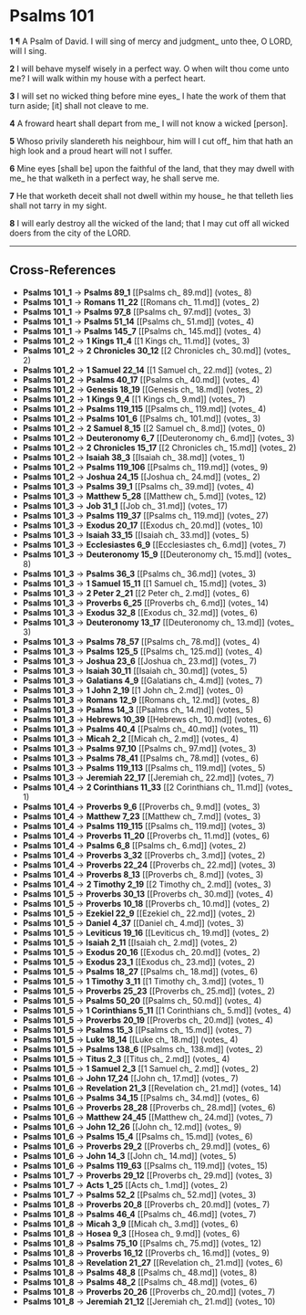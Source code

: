 # Psalms 101

**1** ¶ A Psalm of David. I will sing of mercy and judgment_ unto thee, O LORD, will I sing.

**2** I will behave myself wisely in a perfect way. O when wilt thou come unto me? I will walk within my house with a perfect heart.

**3** I will set no wicked thing before mine eyes_ I hate the work of them that turn aside; [it] shall not cleave to me.

**4** A froward heart shall depart from me_ I will not know a wicked [person].

**5** Whoso privily slandereth his neighbour, him will I cut off_ him that hath an high look and a proud heart will not I suffer.

**6** Mine eyes [shall be] upon the faithful of the land, that they may dwell with me_ he that walketh in a perfect way, he shall serve me.

**7** He that worketh deceit shall not dwell within my house_ he that telleth lies shall not tarry in my sight.

**8** I will early destroy all the wicked of the land; that I may cut off all wicked doers from the city of the LORD.

---

## Cross-References

- **Psalms 101_1** → **Psalms 89_1** [[Psalms ch_ 89.md]] (votes_ 8)
- **Psalms 101_1** → **Romans 11_22** [[Romans ch_ 11.md]] (votes_ 2)
- **Psalms 101_1** → **Psalms 97_8** [[Psalms ch_ 97.md]] (votes_ 3)
- **Psalms 101_1** → **Psalms 51_14** [[Psalms ch_ 51.md]] (votes_ 4)
- **Psalms 101_1** → **Psalms 145_7** [[Psalms ch_ 145.md]] (votes_ 4)
- **Psalms 101_2** → **1 Kings 11_4** [[1 Kings ch_ 11.md]] (votes_ 3)
- **Psalms 101_2** → **2 Chronicles 30_12** [[2 Chronicles ch_ 30.md]] (votes_ 2)
- **Psalms 101_2** → **1 Samuel 22_14** [[1 Samuel ch_ 22.md]] (votes_ 2)
- **Psalms 101_2** → **Psalms 40_17** [[Psalms ch_ 40.md]] (votes_ 4)
- **Psalms 101_2** → **Genesis 18_19** [[Genesis ch_ 18.md]] (votes_ 2)
- **Psalms 101_2** → **1 Kings 9_4** [[1 Kings ch_ 9.md]] (votes_ 7)
- **Psalms 101_2** → **Psalms 119_115** [[Psalms ch_ 119.md]] (votes_ 4)
- **Psalms 101_2** → **Psalms 101_6** [[Psalms ch_ 101.md]] (votes_ 3)
- **Psalms 101_2** → **2 Samuel 8_15** [[2 Samuel ch_ 8.md]] (votes_ 0)
- **Psalms 101_2** → **Deuteronomy 6_7** [[Deuteronomy ch_ 6.md]] (votes_ 3)
- **Psalms 101_2** → **2 Chronicles 15_17** [[2 Chronicles ch_ 15.md]] (votes_ 2)
- **Psalms 101_2** → **Isaiah 38_3** [[Isaiah ch_ 38.md]] (votes_ 1)
- **Psalms 101_2** → **Psalms 119_106** [[Psalms ch_ 119.md]] (votes_ 9)
- **Psalms 101_2** → **Joshua 24_15** [[Joshua ch_ 24.md]] (votes_ 2)
- **Psalms 101_3** → **Psalms 39_1** [[Psalms ch_ 39.md]] (votes_ 4)
- **Psalms 101_3** → **Matthew 5_28** [[Matthew ch_ 5.md]] (votes_ 12)
- **Psalms 101_3** → **Job 31_1** [[Job ch_ 31.md]] (votes_ 17)
- **Psalms 101_3** → **Psalms 119_37** [[Psalms ch_ 119.md]] (votes_ 27)
- **Psalms 101_3** → **Exodus 20_17** [[Exodus ch_ 20.md]] (votes_ 10)
- **Psalms 101_3** → **Isaiah 33_15** [[Isaiah ch_ 33.md]] (votes_ 5)
- **Psalms 101_3** → **Ecclesiastes 6_9** [[Ecclesiastes ch_ 6.md]] (votes_ 7)
- **Psalms 101_3** → **Deuteronomy 15_9** [[Deuteronomy ch_ 15.md]] (votes_ 8)
- **Psalms 101_3** → **Psalms 36_3** [[Psalms ch_ 36.md]] (votes_ 3)
- **Psalms 101_3** → **1 Samuel 15_11** [[1 Samuel ch_ 15.md]] (votes_ 3)
- **Psalms 101_3** → **2 Peter 2_21** [[2 Peter ch_ 2.md]] (votes_ 6)
- **Psalms 101_3** → **Proverbs 6_25** [[Proverbs ch_ 6.md]] (votes_ 14)
- **Psalms 101_3** → **Exodus 32_8** [[Exodus ch_ 32.md]] (votes_ 6)
- **Psalms 101_3** → **Deuteronomy 13_17** [[Deuteronomy ch_ 13.md]] (votes_ 3)
- **Psalms 101_3** → **Psalms 78_57** [[Psalms ch_ 78.md]] (votes_ 4)
- **Psalms 101_3** → **Psalms 125_5** [[Psalms ch_ 125.md]] (votes_ 4)
- **Psalms 101_3** → **Joshua 23_6** [[Joshua ch_ 23.md]] (votes_ 7)
- **Psalms 101_3** → **Isaiah 30_11** [[Isaiah ch_ 30.md]] (votes_ 5)
- **Psalms 101_3** → **Galatians 4_9** [[Galatians ch_ 4.md]] (votes_ 7)
- **Psalms 101_3** → **1 John 2_19** [[1 John ch_ 2.md]] (votes_ 0)
- **Psalms 101_3** → **Romans 12_9** [[Romans ch_ 12.md]] (votes_ 8)
- **Psalms 101_3** → **Psalms 14_3** [[Psalms ch_ 14.md]] (votes_ 5)
- **Psalms 101_3** → **Hebrews 10_39** [[Hebrews ch_ 10.md]] (votes_ 6)
- **Psalms 101_3** → **Psalms 40_4** [[Psalms ch_ 40.md]] (votes_ 11)
- **Psalms 101_3** → **Micah 2_2** [[Micah ch_ 2.md]] (votes_ 4)
- **Psalms 101_3** → **Psalms 97_10** [[Psalms ch_ 97.md]] (votes_ 3)
- **Psalms 101_3** → **Psalms 78_41** [[Psalms ch_ 78.md]] (votes_ 6)
- **Psalms 101_3** → **Psalms 119_113** [[Psalms ch_ 119.md]] (votes_ 5)
- **Psalms 101_3** → **Jeremiah 22_17** [[Jeremiah ch_ 22.md]] (votes_ 7)
- **Psalms 101_4** → **2 Corinthians 11_33** [[2 Corinthians ch_ 11.md]] (votes_ 1)
- **Psalms 101_4** → **Proverbs 9_6** [[Proverbs ch_ 9.md]] (votes_ 3)
- **Psalms 101_4** → **Matthew 7_23** [[Matthew ch_ 7.md]] (votes_ 3)
- **Psalms 101_4** → **Psalms 119_115** [[Psalms ch_ 119.md]] (votes_ 3)
- **Psalms 101_4** → **Proverbs 11_20** [[Proverbs ch_ 11.md]] (votes_ 6)
- **Psalms 101_4** → **Psalms 6_8** [[Psalms ch_ 6.md]] (votes_ 2)
- **Psalms 101_4** → **Proverbs 3_32** [[Proverbs ch_ 3.md]] (votes_ 2)
- **Psalms 101_4** → **Proverbs 22_24** [[Proverbs ch_ 22.md]] (votes_ 3)
- **Psalms 101_4** → **Proverbs 8_13** [[Proverbs ch_ 8.md]] (votes_ 3)
- **Psalms 101_4** → **2 Timothy 2_19** [[2 Timothy ch_ 2.md]] (votes_ 3)
- **Psalms 101_5** → **Proverbs 30_13** [[Proverbs ch_ 30.md]] (votes_ 4)
- **Psalms 101_5** → **Proverbs 10_18** [[Proverbs ch_ 10.md]] (votes_ 2)
- **Psalms 101_5** → **Ezekiel 22_9** [[Ezekiel ch_ 22.md]] (votes_ 2)
- **Psalms 101_5** → **Daniel 4_37** [[Daniel ch_ 4.md]] (votes_ 3)
- **Psalms 101_5** → **Leviticus 19_16** [[Leviticus ch_ 19.md]] (votes_ 2)
- **Psalms 101_5** → **Isaiah 2_11** [[Isaiah ch_ 2.md]] (votes_ 2)
- **Psalms 101_5** → **Exodus 20_16** [[Exodus ch_ 20.md]] (votes_ 2)
- **Psalms 101_5** → **Exodus 23_1** [[Exodus ch_ 23.md]] (votes_ 2)
- **Psalms 101_5** → **Psalms 18_27** [[Psalms ch_ 18.md]] (votes_ 6)
- **Psalms 101_5** → **1 Timothy 3_11** [[1 Timothy ch_ 3.md]] (votes_ 1)
- **Psalms 101_5** → **Proverbs 25_23** [[Proverbs ch_ 25.md]] (votes_ 2)
- **Psalms 101_5** → **Psalms 50_20** [[Psalms ch_ 50.md]] (votes_ 4)
- **Psalms 101_5** → **1 Corinthians 5_11** [[1 Corinthians ch_ 5.md]] (votes_ 4)
- **Psalms 101_5** → **Proverbs 20_19** [[Proverbs ch_ 20.md]] (votes_ 4)
- **Psalms 101_5** → **Psalms 15_3** [[Psalms ch_ 15.md]] (votes_ 7)
- **Psalms 101_5** → **Luke 18_14** [[Luke ch_ 18.md]] (votes_ 4)
- **Psalms 101_5** → **Psalms 138_6** [[Psalms ch_ 138.md]] (votes_ 2)
- **Psalms 101_5** → **Titus 2_3** [[Titus ch_ 2.md]] (votes_ 4)
- **Psalms 101_5** → **1 Samuel 2_3** [[1 Samuel ch_ 2.md]] (votes_ 2)
- **Psalms 101_6** → **John 17_24** [[John ch_ 17.md]] (votes_ 7)
- **Psalms 101_6** → **Revelation 21_3** [[Revelation ch_ 21.md]] (votes_ 14)
- **Psalms 101_6** → **Psalms 34_15** [[Psalms ch_ 34.md]] (votes_ 6)
- **Psalms 101_6** → **Proverbs 28_28** [[Proverbs ch_ 28.md]] (votes_ 6)
- **Psalms 101_6** → **Matthew 24_45** [[Matthew ch_ 24.md]] (votes_ 7)
- **Psalms 101_6** → **John 12_26** [[John ch_ 12.md]] (votes_ 9)
- **Psalms 101_6** → **Psalms 15_4** [[Psalms ch_ 15.md]] (votes_ 6)
- **Psalms 101_6** → **Proverbs 29_2** [[Proverbs ch_ 29.md]] (votes_ 6)
- **Psalms 101_6** → **John 14_3** [[John ch_ 14.md]] (votes_ 5)
- **Psalms 101_6** → **Psalms 119_63** [[Psalms ch_ 119.md]] (votes_ 15)
- **Psalms 101_7** → **Proverbs 29_12** [[Proverbs ch_ 29.md]] (votes_ 3)
- **Psalms 101_7** → **Acts 1_25** [[Acts ch_ 1.md]] (votes_ 2)
- **Psalms 101_7** → **Psalms 52_2** [[Psalms ch_ 52.md]] (votes_ 3)
- **Psalms 101_8** → **Proverbs 20_8** [[Proverbs ch_ 20.md]] (votes_ 7)
- **Psalms 101_8** → **Psalms 46_4** [[Psalms ch_ 46.md]] (votes_ 7)
- **Psalms 101_8** → **Micah 3_9** [[Micah ch_ 3.md]] (votes_ 6)
- **Psalms 101_8** → **Hosea 9_3** [[Hosea ch_ 9.md]] (votes_ 6)
- **Psalms 101_8** → **Psalms 75_10** [[Psalms ch_ 75.md]] (votes_ 12)
- **Psalms 101_8** → **Proverbs 16_12** [[Proverbs ch_ 16.md]] (votes_ 9)
- **Psalms 101_8** → **Revelation 21_27** [[Revelation ch_ 21.md]] (votes_ 6)
- **Psalms 101_8** → **Psalms 48_8** [[Psalms ch_ 48.md]] (votes_ 8)
- **Psalms 101_8** → **Psalms 48_2** [[Psalms ch_ 48.md]] (votes_ 6)
- **Psalms 101_8** → **Proverbs 20_26** [[Proverbs ch_ 20.md]] (votes_ 7)
- **Psalms 101_8** → **Jeremiah 21_12** [[Jeremiah ch_ 21.md]] (votes_ 10)
